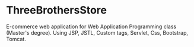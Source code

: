 # ThreeBrothersStore

E-commerce web application for Web Application Programming class (Master's degree).
Using JSP, JSTL, Custom tags, Servlet, Css, Bootstrap, Tomcat.